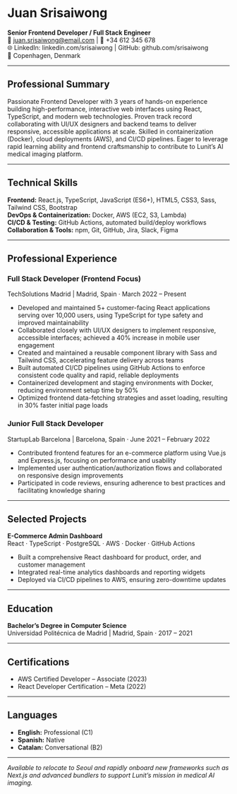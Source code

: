 # Juan Srisaiwong  
**Senior Frontend Developer / Full Stack Engineer**  
📧 juan.srisaiwong@email.com | 📱 +34 612 345 678  
🌐 LinkedIn: linkedin.com/srisaiwong | GitHub: github.com/srisaiwong  
📍 Copenhagen, Denmark  

---

## Professional Summary  
Passionate Frontend Developer with 3 years of hands-on experience building high-performance, interactive web interfaces using React, TypeScript, and modern web technologies. Proven track record collaborating with UI/UX designers and backend teams to deliver responsive, accessible applications at scale. Skilled in containerization (Docker), cloud deployments (AWS), and CI/CD pipelines. Eager to leverage rapid learning ability and frontend craftsmanship to contribute to Lunit’s AI medical imaging platform.

---

## Technical Skills  
**Frontend:** React.js, TypeScript, JavaScript (ES6+), HTML5, CSS3, Sass, Tailwind CSS, Bootstrap  
**DevOps & Containerization:** Docker, AWS (EC2, S3, Lambda)  
**CI/CD & Testing:** GitHub Actions, automated build/deploy workflows  
**Collaboration & Tools:** npm, Git, GitHub, Jira, Slack, Figma  

---

## Professional Experience  

### Full Stack Developer (Frontend Focus)  
TechSolutions Madrid | Madrid, Spain · March 2022 – Present  
- Developed and maintained 5+ customer-facing React applications serving over 10,000 users, using TypeScript for type safety and improved maintainability  
- Collaborated closely with UI/UX designers to implement responsive, accessible interfaces; achieved a 40% increase in mobile user engagement  
- Created and maintained a reusable component library with Sass and Tailwind CSS, accelerating feature delivery across teams  
- Built automated CI/CD pipelines using GitHub Actions to enforce consistent code quality and rapid, reliable deployments  
- Containerized development and staging environments with Docker, reducing environment setup time by 50%  
- Optimized frontend data-fetching strategies and asset loading, resulting in 30% faster initial page loads  

### Junior Full Stack Developer  
StartupLab Barcelona | Barcelona, Spain · June 2021 – February 2022  
- Contributed frontend features for an e-commerce platform using Vue.js and Express.js, focusing on performance and usability  
- Implemented user authentication/authorization flows and collaborated on responsive design improvements  
- Participated in code reviews, ensuring adherence to best practices and facilitating knowledge sharing  

---

## Selected Projects  

**E-Commerce Admin Dashboard**  
React · TypeScript · PostgreSQL · AWS · Docker · GitHub Actions  
- Built a comprehensive React dashboard for product, order, and customer management  
- Integrated real-time analytics dashboards and reporting widgets  
- Deployed via CI/CD pipelines to AWS, ensuring zero-downtime updates  

---

## Education  
**Bachelor’s Degree in Computer Science**  
Universidad Politécnica de Madrid | Madrid, Spain · 2017 – 2021  

---

## Certifications  
- AWS Certified Developer – Associate (2023)  
- React Developer Certification – Meta (2022)  

---

## Languages  
- **English:** Professional (C1)  
- **Spanish:** Native  
- **Catalan:** Conversational (B2)  

---

*Available to relocate to Seoul and rapidly onboard new frameworks such as Next.js and advanced bundlers to support Lunit’s mission in medical AI imaging.*